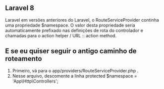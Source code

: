 ## Laravel 8 

Laravel em versões anteriores do Laravel, o RouteServiceProvider continha uma propriedade $namespace. O valor desta propriedade seria automaticamente prefixado nas definições de rota do controlador e chamadas para o action helper / URL :: action method.

## E se eu quiser seguir o antigo caminho de roteamento
1. Primeiro, vá para o app/providers/RouteServiceProvider.php .
2. Nesse arquivo, descomente a linha protected $namespace = 'App\Http\Controllers';

